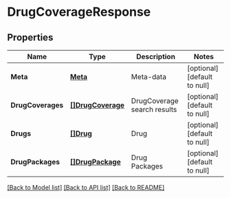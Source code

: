 # DrugCoverageResponse

## Properties
Name | Type | Description | Notes
------------ | ------------- | ------------- | -------------
**Meta** | [**Meta**](Meta.md) | Meta-data | [optional] [default to null]
**DrugCoverages** | [**[]DrugCoverage**](DrugCoverage.md) | DrugCoverage search results | [optional] [default to null]
**Drugs** | [**[]Drug**](Drug.md) | Drug | [optional] [default to null]
**DrugPackages** | [**[]DrugPackage**](DrugPackage.md) | Drug Packages | [optional] [default to null]

[[Back to Model list]](../README.md#documentation-for-models) [[Back to API list]](../README.md#documentation-for-api-endpoints) [[Back to README]](../README.md)


